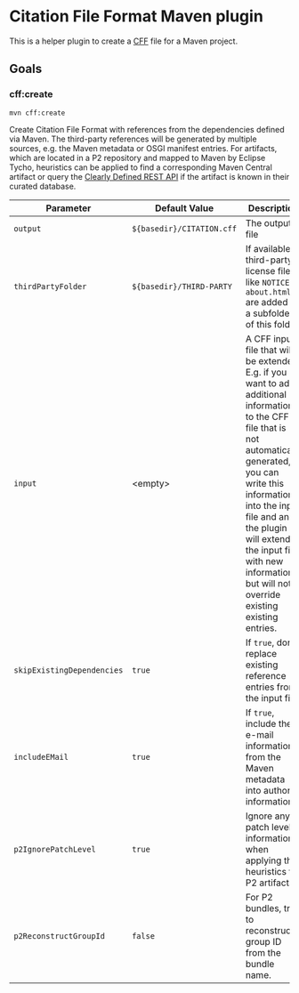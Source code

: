 
# Citation File Format Maven plugin

This is a helper plugin to create a [CFF](https://citation-file-format.github.io/) file for
a Maven project.

## Goals

### cff:create

```
mvn cff:create
```

Create Citation File Format with references from the dependencies defined via Maven.
The third-party references will be generated by multiple sources, e.g. the Maven metadata
or OSGI manifest entries. 
For artifacts, which are located in a P2 repository and mapped to Maven by Eclipse Tycho, heuristics can
be applied to find a corresponding Maven Central artifact or query the [Clearly Defined REST API](clearlydefined.io) if the artifact is known in their curated database.



| Parameter                  | Default Value             | Description                                                                                                                                                                                                                                                                                                         |
| -------------------------- | ------------------------- | ------------------------------------------------------------------------------------------------------------------------------------------------------------------------------------------------------------------------------------------------------------------------------------------------------------------- |
| `output`                   | `${basedir}/CITATION.cff` | The output file                                                                                                                                                                                                                                                                                                     |
| `thirdPartyFolder`         | `${basedir}/THIRD-PARTY`  | If available, third-party license files like `NOTICE` or `about.html` are added to a subfolder of this folder                                                                                                                                                                                                      |
| `input`                    | \<empty\>                 | A CFF input file that will be extended. E.g. if you want to add additional information to the CFF file that is not automatically generated, you can write this information into the input file and and the plugin will extend the input file with new information, but will not override existing existing entries. |
| `skipExistingDependencies` | `true`                    | If `true`, don't replace existing reference entries from the input file.                                                                                                                                                                                                                                            |
| `includeEMail`             | `true`                    | If `true`, include the e-mail information from the Maven metadata into author information.                                                                                                                                                                                                                          |
| `p2IgnorePatchLevel` | `true` | Ignore any patch level information when applying the heuristics to P2 artifacts |
| `p2ReconstructGroupId` | `false` | For P2 bundles, try to reconstruct a group ID from the bundle name. | 